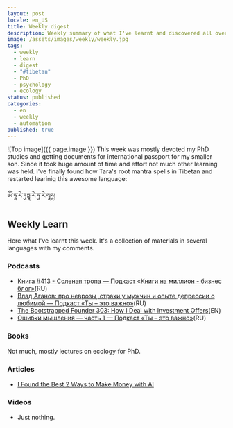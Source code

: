 ```yaml
---
layout: post
locale: en_US
title: Weekly digest
description: Weekly summary of what I've learnt and discovered all over there.
image: /assets/images/weekly/weekly.jpg
tags:
  - weekly
  - learn
  - digest
  - "#tibetan"
  - PhD
  - psychology
  - ecology
status: published
categories:
  - en
  - weekly
  - automation
published: true
---
```

![Top image]({{ page.image }})
This week was mostly devoted my PhD studies and getting documents for international passport for my smaller son.
Since it took huge amount of time and effort not much other learning was held.
I've finally found how Tara's root mantra spells in Tibetan and restarted learinig this awesome language: 

ཨོཾ་ཏཱ་རེ་ཏུཏྟཱ་རེ་ཏུ་རེ་སྭཱཧཱ།
## Weekly Learn
Here what I've learnt this week. It's a collection of materials  in several languages with my comments.
### Podcasts
- [Книга #413 - Соленая тропа — Подкаст «Книги на миллион - бизнес блог»](https://ikniga.mave.digital/ep-423)(RU)
- [Влад Аганов: про неврозы, страхи у мужчин и опыте депрессии о любимой — Подкаст «Ты – это важно»](https://elens-way.mave.digital/ep-36)(RU)
- [The Bootstrapped Founder 303: How I Deal with Investment Offers](https://tbf.fm/episodes/303-how-i-deal-with-investment-offers)(EN)
- [Ошибки мышления — часть 1 — Подкаст «Ты – это важно»](https://elens-way.mave.digital/ep-37)(RU)

### Books
Not much, mostly lectures on ecology for PhD.
### Articles
- [I Found the Best 2 Ways to Make Money with AI](https://iqmike.medium.com/i-found-the-best-2-ways-to-make-money-with-ai-02e7e73af754)

### Videos
- Just nothing.